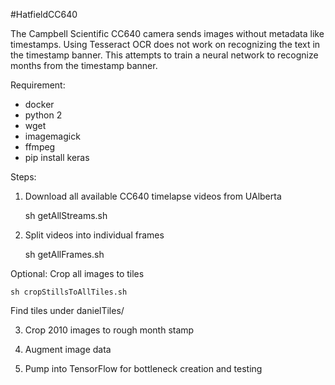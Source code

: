 #HatfieldCC640

The Campbell Scientific CC640 camera sends images without metadata like timestamps. Using Tesseract OCR does not work on recognizing the text in the timestamp banner. This attempts to train a neural network to recognize months from the timestamp banner.


Requirement:
- docker
- python 2
- wget
- imagemagick
- ffmpeg
- pip install keras

Steps:
1. Download all available CC640 timelapse videos from UAlberta

    sh getAllStreams.sh

2. Split videos into individual frames

    sh getAllFrames.sh

Optional:
Crop all images to tiles

    sh cropStillsToAllTiles.sh

Find tiles under danielTiles/

3. Crop 2010 images to rough month stamp

4. Augment image data

5. Pump into TensorFlow for bottleneck creation and testing
